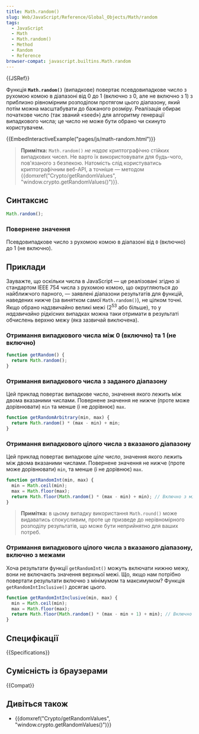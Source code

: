 ```yaml
---
title: Math.random()
slug: Web/JavaScript/Reference/Global_Objects/Math/random
tags:
  - JavaScript
  - Math
  - Math.random()
  - Method
  - Random
  - Reference
browser-compat: javascript.builtins.Math.random
---
```


{{JSRef}}

Функція **`Math.random()`** (випадкове) повертає псевдовипадкове число з рухомою комою в діапазоні від 0 до 1 (включно з 0, але не включно з 1) з приблизно рівномірним розподілом протягом цього діапазону, який потім можна масштабувати до бажаного розміру. Реалізація обирає початкове число (так званий «seed») для алгоритму генерації випадкового числа; це число не може бути обрано чи скинуто користувачем.

{{EmbedInteractiveExample("pages/js/math-random.html")}}

> **Примітка:** `Math.random()` _не надає_ криптографічно стійких випадкових чисел. Не варто їх використовувати для будь-чого, пов'язаного з безпекою. Натомість слід користуватись криптографічним веб-API, а точніше — методом {{domxref("Crypto/getRandomValues", "window.crypto.getRandomValues()")}}.

## Синтаксис

```js
Math.random();
```

### Повернене значення

Псевдовипадкове число з рухомою комою в діапазоні від `0` (включно) до 1 (не включно).

## Приклади

Зауважте, що оскільки числа в JavaScript — це реалізовані згідно зі стандартом IEEE 754 числа з рухомою комою, що округляються до найближчого парного, — заявлені діапазони результатів для функцій, наведених нижче (за винятком самої `Math.random()`), не цілком точні. Якщо обрано надзвичайно великі межі (2<sup>53</sup> або більше), то у _надзвичайно_ рідкісних випадках можна таки отримати в результаті обчислень верхню межу (яка зазвичай виключена).

### Отримання випадкового числа між 0 (включно) та 1 (не включно)

```js
function getRandom() {
  return Math.random();
}
```

### Отримання випадкового числа з заданого діапазону

Цей приклад повертає випадкове число, значення якого лежить між двома вказаними числами. Повернене значення не нижче (проте може дорівнювати) `min` та менше (і не дорівнює) `max`.

```js
function getRandomArbitrary(min, max) {
  return Math.random() * (max - min) + min;
}
```

### Отримання випадкового цілого числа з вказаного діапазону

Цей приклад повертає випадкове _ціле число_, значення якого лежить між двома вказаними числами. Повернене значення не нижче (проте може дорівнювати) `min`, та менше (і не дорівнює) `max`.

```js
function getRandomInt(min, max) {
  min = Math.ceil(min);
  max = Math.floor(max);
  return Math.floor(Math.random() * (max - min) + min); // Включно з мінімальним та невключно з максимальним значенням
}
```

> **Примітка:** в цьому випадку використання `Math.round()` може видаватись спокусливим, проте це призведе до нерівномірного розподілу результатів, що може бути неприйнятно для ваших потреб.

### Отримання випадкового цілого числа з вказаного діапазону, включно з межами

Хоча результати функції `getRandomInt()` можуть включати нижню межу, вони не включають значення верхньої межі. Що, якщо нам потрібно повертати результати включно з мінімумом та максимумом? Функція `getRandomIntInclusive()` досягає цього.

```js
function getRandomIntInclusive(min, max) {
  min = Math.ceil(min);
  max = Math.floor(max);
  return Math.floor(Math.random() * (max - min + 1) + min); // Включно з мінімальним та максимальним значеннями
}
```

## Специфікації

{{Specifications}}

## Сумісність із браузерами

{{Compat}}

## Дивіться також

- {{domxref("Crypto/getRandomValues", "window.crypto.getRandomValues()")}}
